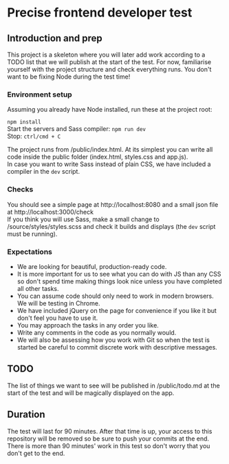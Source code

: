 # Precise frontend developer test

## Introduction and prep
This project is a skeleton where you will later add work according to a TODO list that we will publish at the start of the test. For now, familiarise yourself with the project structure and check everything runs. You don't want to be fixing Node during the test time!

### Environment setup
Assuming you already have Node installed, run these at the project root:

`npm install`  
Start the servers and Sass compiler: `npm run dev`  
Stop: `ctrl/cmd + C`

The project runs from /public/index.html. At its simplest you can write all code inside the public folder (index.html, styles.css and app.js).  
In case you want to write Sass instead of plain CSS, we have included a compiler in the `dev` script.

### Checks
You should see a simple page at http://localhost:8080 and a small json file at http://localhost:3000/check  
If you think you will use Sass, make a small change to /source/styles/styles.scss and check it builds and displays (the `dev` script must be running).

### Expectations
- We are looking for beautiful, production-ready code.
- It is more important for us to see what you can do with JS than any CSS so don't spend time making things look nice unless you have completed all other tasks.
- You can assume code should only need to work in modern browsers. We will be testing in Chrome.
- We have included jQuery on the page for convenience if you like it but don't feel you have to use it.
- You may approach the tasks in any order you like.
- Write any comments in the code as you normally would.
- We will also be assessing how you work with Git so when the test is started be careful to commit discrete work with descriptive messages.

## TODO
The list of things we want to see will be published in /public/todo.md at the start of the test and will be magically displayed on the app.

## Duration
The test will last for 90 minutes. After that time is up, your access to this repository will be removed so be sure to push your commits at the end.  
There is more than 90 minutes' work in this test so don't worry that you don't get to the end.
